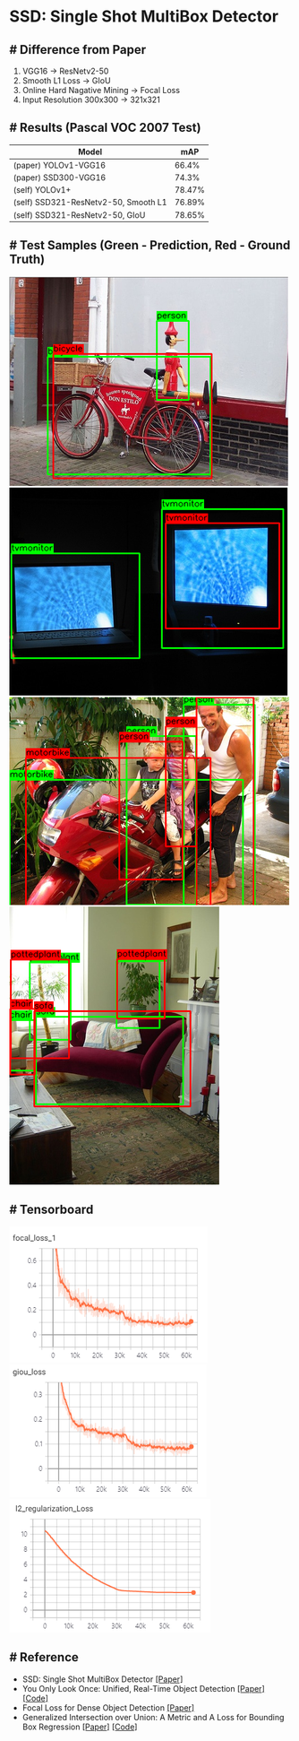 # SSD: Single Shot MultiBox Detector

## # Difference from Paper
1. VGG16 -> ResNetv2-50
2. Smooth L1 Loss -> GIoU
3. Online Hard Nagative Mining -> Focal Loss
4. Input Resolution 300x300 -> 321x321

## # Results (Pascal VOC 2007 Test)
| Model  | mAP |
| ------------- | ------------- |
| (paper) YOLOv1-VGG16 | 66.4% |
| (paper) SSD300-VGG16 | 74.3% |
| (self) YOLOv1+ | 78.47% |
| (self) SSD321-ResNetv2-50, Smooth L1 | 76.89% |
| (self) SSD321-ResNetv2-50, GIoU | 78.65% |

## # Test Samples (Green - Prediction, Red - Ground Truth)
![res](./res/Test_1.PNG)
![res](./res/Test_2.PNG)
![res](./res/Test_3.PNG)
![res](./res/Test_4.PNG)

## # Tensorboard
![res](./res/Train_Focal_Loss.PNG)
![res](./res/Train_GIoU_Loss.PNG)
![res](./res/Train_L2_Regularization_Loss.PNG)

## # Reference
- SSD: Single Shot MultiBox Detector [[Paper]](https://arxiv.org/abs/1512.02325)
- You Only Look Once: Unified, Real-Time Object Detection [[Paper]](https://arxiv.org/abs/1506.02640) [[Code]](https://github.com/OFRIN/Tensorflow_YOLOv1)
- Focal Loss for Dense Object Detection [[Paper]](https://arxiv.org/abs/1708.02002)
- Generalized Intersection over Union: A Metric and A Loss for Bounding Box Regression [[Paper]](http://openaccess.thecvf.com/content_CVPR_2019/papers/Rezatofighi_Generalized_Intersection_Over_Union_A_Metric_and_a_Loss_for_CVPR_2019_paper.pdf) [[Code]](https://github.com/OFRIN/Tensorflow_GIoU)

